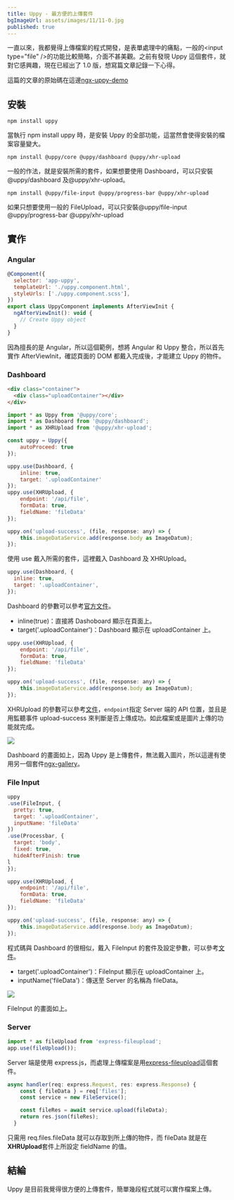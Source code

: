 ```yaml
---
title: Uppy - 最方便的上傳套件
bgImageUrl: assets/images/11/11-0.jpg
published: true
---
```


一直以來，我都覺得上傳檔案的程式開發，是表單處理中的痛點，一般的&lt;input type="file" />的功能比較簡略，介面不甚美觀。之前有發現 Uppy 這個套件，就對它感興趣，現在已經出了 1.0 版，想寫篇文章記錄一下心得。

這篇的文章的原始碼在這邊[ngx-uppy-demo](https://github.com/thomascsd/ngx-uppy-demo)

## 安裝

```
npm install uppy
```

當執行 npm install uppy 時，是安裝 Uppy 的全部功能，這當然會使得安裝的檔案容量變大。

```
npm install @uppy/core @uppy/dashboard @uppy/xhr-upload
```

一般的作法，就是安裝所需的套件，如果想要使用 Dashboard，可以只安裝@uppy/dashboard 及@uppy/xhr-upload。

```
npm install @uppy/file-input @uppy/progress-bar @uppy/xhr-upload
```

如果只想要使用一般的 FileUpload，可以只安裝@uppy/file-input @uppy/progress-bar @uppy/xhr-upload

## 實作

### Angular

```javascript
@Component({
  selector: 'app-uppy',
  templateUrl: './uppy.component.html',
  styleUrls: ['./uppy.component.scss'],
})
export class UppyComponent implements AfterViewInit {
  ngAfterViewInit(): void {
    // Create Uppy object
  }
}
```

因為擅長的是 Angular，所以這個範例，想將 Angular 和 Uppy 整合，所以首先實作 AfterViewInit，確認頁面的 DOM 都戴入完成後，才能建立 Uppy 的物件。

### Dashboard

```html
<div class="container">
  <div class="uploadContainer"></div>
</div>
```

```javascript
import * as Uppy from '@uppy/core';
import * as Dashboard from '@uppy/dashboard';
import * as XHRUpload from '@uppy/xhr-upload';

const uppy = Uppy({
    autoProceed: true
});

uppy.use(Dashboard, {
    inline: true,
    target: '.uploadContainer'
});
uppy.use(XHRUpload, {
    endpoint: '/api/file',
    formData: true,
    fieldName: 'fileData'
});

uppy.on('upload-success', (file, response: any) => {
    this.imageDataService.add(response.body as ImageDatum);
});
```

使用 use 戴入所需的套件，這裡戴入 Dashboard 及 XHRUpload。

```javascript
uppy.use(Dashboard, {
  inline: true,
  target: '.uploadContainer',
});
```

Dashboard 的參數可以參考[官方文件](https://uppy.io/docs/dashboard/)。

- inline(true)：直接將 Dashoboard 顯示在頁面上。
- target('.uploadContainer')：Dashboard 顯示在 uploadContainer 上。

```javascript
uppy.use(XHRUpload, {
    endpoint: '/api/file',
    formData: true,
    fieldName: 'fileData'
});

uppy.on('upload-success', (file, response: any) => {
    this.imageDataService.add(response.body as ImageDatum);
});
```

XHRUpload 的參數可以參考[文件](https://uppy.io/docs/xhr-upload/)，`endpoint`指定 Server 端的 API 位置，並且是用監聽事件 upload-success 來判斷是否上傳成功。如此檔案或是圖片上傳的功能就完成。

<img class="img-responsive" loading="lazy" src="assets/images/11/11-1.png">

Dashboard 的畫面如上，因為 Uppy 是上傳套件，無法戴入圖片，所以這邊有使用另一個套件[ngx-gallery](https://github.com/MurhafSousli/ngx-gallery)。

### File Input

```javascript
uppy
.use(FileInput, {
  pretty: true,
  target: '.uploadContainer',
  inputName: 'fileData'
})
.use(Processbar, {
  target: 'body',
  fixed: true,
  hideAfterFinish: true
l
});

uppy.use(XHRUpload, {
    endpoint: '/api/file',
    formData: true,
    fieldName: 'fileData'
});

uppy.on('upload-success', (file, response: any) => {
    this.imageDataService.add(response.body as ImageDatum);
});
```

程式碼與 Dashboard 的很相似，戴入 FileInput 的套件及設定參數，可以參考[文件](https://uppy.io/docs/file-input/)。

- target('.uploadContainer')：FileInput 顯示在 uploadContainer 上。
- inputName('fileData')：傳送至 Server 的名稱為 fileData。

<img class="img-responsive" loading="lazy" src="assets/images/11/11-2.png">

FileInput 的畫面如上。

### Server

```javascript
import * as fileUpload from 'express-fileupload';
app.use(fileUpload());
```

Server 端是使用 express.js，而處理上傳檔案是用[express-fileupload](https://github.com/richardgirges/express-fileupload)這個套件。

```javascript
async handler(req: express.Request, res: express.Response) {
    const { fileData } = req['files'];
    const service = new FileService();

    const fileRes = await service.upload(fileData);
    return res.json(fileRes);
  }
```

只需用 req.files.fileData 就可以存取到所上傳的物件，而 fileData 就是在**XHRUpload**套件上所設定 fieldName 的值。

## 結綸

Uppy 是目前我覺得很方便的上傳套件，簡單幾段程式就可以實作檔案上傳。
